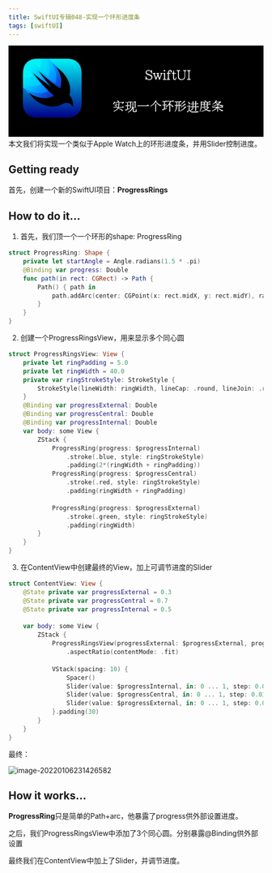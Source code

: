 ```yaml
---
title: SwiftUI专辑048-实现一个环形进度条
tags: [swiftUI]
---
```

![headerimg](./Header.png)
本文我们将实现一个类似于Apple Watch上的环形进度条，并用Slider控制进度。
<!--truncate-->
## Getting ready

首先，创建一个新的SwiftUI项目：**ProgressRings**

## How to do it…

1. 首先，我们顶一个一个环形的shape: ProgressRing
```swift
struct ProgressRing: Shape {
    private let startAngle = Angle.radians(1.5 * .pi)
    @Binding var progress: Double
    func path(in rect: CGRect) -> Path {
        Path() { path in
            path.addArc(center: CGPoint(x: rect.midX, y: rect.midY), radius: rect.width/2.0, startAngle: startAngle, endAngle: startAngle + Angle(radians: 2 * .pi * progress), clockwise: false)            
        }
    }
}
```

2. 创建一个ProgressRingsView，用来显示多个同心圆
```swift
struct ProgressRingsView: View {
    private let ringPadding = 5.0
    private let ringWidth = 40.0
    private var ringStrokeStyle: StrokeStyle {
        StrokeStyle(lineWidth: ringWidth, lineCap: .round, lineJoin: .round)
    }
    @Binding var progressExternal: Double
    @Binding var progressCentral: Double
    @Binding var progressInternal: Double
    var body: some View {
        ZStack {
            ProgressRing(progress: $progressInternal)
                .stroke(.blue, style: ringStrokeStyle)
                .padding(2*(ringWidth + ringPadding))
            ProgressRing(progress: $progressCentral)
                .stroke(.red, style: ringStrokeStyle)
                .padding(ringWidth + ringPadding)

            ProgressRing(progress: $progressExternal)
                .stroke(.green, style: ringStrokeStyle)
                .padding(ringWidth)
        }
    }
}
```

3. 在ContentView中创建最终的View，加上可调节进度的Slider
```swift
struct ContentView: View {
    @State private var progressExternal = 0.3
    @State private var progressCentral = 0.7
    @State private var progressInternal = 0.5

    var body: some View {
        ZStack {
            ProgressRingsView(progressExternal: $progressExternal, progressCentral: $progressCentral, progressInternal: $progressInternal)
                .aspectRatio(contentMode: .fit)

            VStack(spacing: 10) {
                Spacer()
                Slider(value: $progressInternal, in: 0 ... 1, step: 0.01)
                Slider(value: $progressCentral, in: 0 ... 1, step: 0.01)
                Slider(value: $progressExternal, in: 0 ... 1, step: 0.01)
            }.padding(30)
        }
    }
}
```

最终：

![image-20220106231426582](https://tva1.sinaimg.cn/large/008i3skNly1gy4cye6ryzj30by0p474t.jpg)

## How it works…

**ProgressRing**只是简单的Path+arc，他暴露了progress供外部设置进度。

之后，我们ProgressRingsView中添加了3个同心圆。分别暴露@Binding供外部设置

最终我们在ContentView中加上了Slider，并调节进度。

